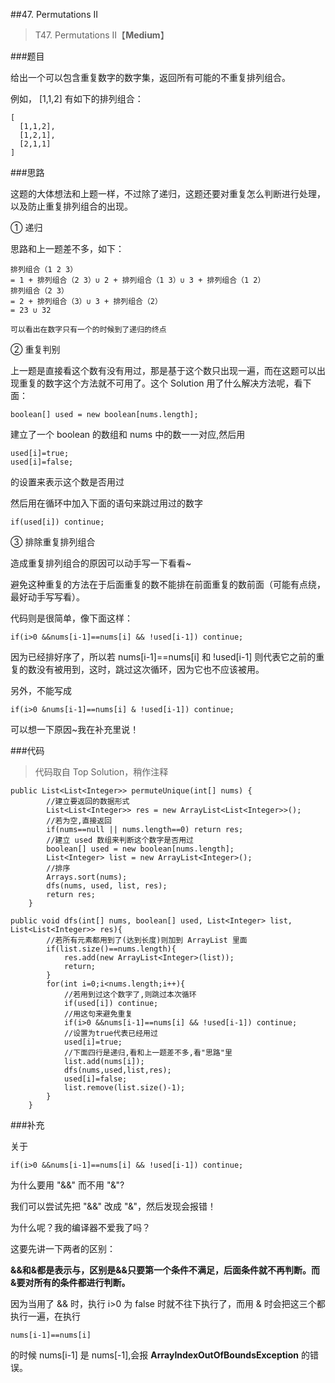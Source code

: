 ##47. Permutations II
> T47. Permutations II【**Medium**】

###题目

给出一个可以包含重复数字的数字集，返回所有可能的不重复排列组合。

例如，
[1,1,2] 有如下的排列组合：

```
[
  [1,1,2],
  [1,2,1],
  [2,1,1]
]
```

###思路

这题的大体想法和上题一样，不过除了递归，这题还要对重复怎么判断进行处理，以及防止重复排列组合的出现。

① 递归

思路和上一题差不多，如下：

```
排列组合（1 2 3）
= 1 + 排列组合（2 3）∪ 2 + 排列组合（1 3）∪ 3 + 排列组合（1 2）
排列组合（2 3）
= 2 + 排列组合（3）∪ 3 + 排列组合（2）
= 23 ∪ 32 

可以看出在数字只有一个的时候到了递归的终点
```
② 重复判别

上一题是直接看这个数有没有用过，那是基于这个数只出现一遍，而在这题可以出现重复的数字这个方法就不可用了。这个 Solution 用了什么解决方法呢，看下面：

```
boolean[] used = new boolean[nums.length];
```
建立了一个 boolean 的数组和 nums 中的数一一对应,然后用

```
used[i]=true;
used[i]=false;
```
的设置来表示这个数是否用过

然后用在循环中加入下面的语句来跳过用过的数字

```
if(used[i]) continue;
```
③ 排除重复排列组合

造成重复排列组合的原因可以动手写一下看看~

避免这种重复的方法在于后面重复的数不能排在前面重复的数前面（可能有点绕，最好动手写写看）。

代码则是很简单，像下面这样：

```
if(i>0 &&nums[i-1]==nums[i] && !used[i-1]) continue;
```

因为已经排好序了，所以若 nums[i-1]==nums[i] 和 !used[i-1] 则代表它之前的重复的数没有被用到，这时，跳过这次循环，因为它也不应该被用。

另外，不能写成

```
if(i>0 &nums[i-1]==nums[i] & !used[i-1]) continue;
```
可以想一下原因~我在补充里说！

###代码

>代码取自 Top Solution，稍作注释

```
public List<List<Integer>> permuteUnique(int[] nums) {
        //建立要返回的数据形式
        List<List<Integer>> res = new ArrayList<List<Integer>>();
        //若为空,直接返回
        if(nums==null || nums.length==0) return res;
        //建立 used 数组来判断这个数字是否用过
        boolean[] used = new boolean[nums.length];
        List<Integer> list = new ArrayList<Integer>();
        //排序
        Arrays.sort(nums);
        dfs(nums, used, list, res);
        return res;
    }

public void dfs(int[] nums, boolean[] used, List<Integer> list, List<List<Integer>> res){
        //若所有元素都用到了(达到长度)则加到 ArrayList 里面
        if(list.size()==nums.length){
            res.add(new ArrayList<Integer>(list));
            return;
        }
        for(int i=0;i<nums.length;i++){
            //若用到过这个数字了,则跳过本次循环
            if(used[i]) continue;
            //用这句来避免重复
            if(i>0 &&nums[i-1]==nums[i] && !used[i-1]) continue;
            //设置为true代表已经用过
            used[i]=true;
            //下面四行是递归,看和上一题差不多,看"思路"里
            list.add(nums[i]);
            dfs(nums,used,list,res);
            used[i]=false;
            list.remove(list.size()-1);
        }
    } 
```
###补充

关于

```
if(i>0 &&nums[i-1]==nums[i] && !used[i-1]) continue;
```
为什么要用 "&&" 而不用 "&"?

我们可以尝试先把 "&&" 改成 "&"，然后发现会报错！

为什么呢？我的编译器不爱我了吗？

这要先讲一下两者的区别：

**&&和&都是表示与，区别是&&只要第一个条件不满足，后面条件就不再判断。而&要对所有的条件都进行判断。**


因为当用了 && 时，执行 i>0 为 false 时就不往下执行了，而用 & 时会把这三个都执行一遍，在执行 

```
nums[i-1]==nums[i]
```

的时候 nums[i-1] 是 nums[-1],会报 **ArrayIndexOutOfBoundsException** 的错误。


